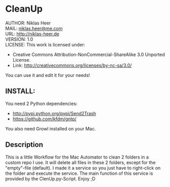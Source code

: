 CleanUp
=======================

AUTHOR: Niklas Heer<br>
MAIL: niklas.heer@me.com<br>
URL: http://niklas-heer.de<br>
VERSION: 1.0<br>
LICENSE: This work is licensed under:<br>
* Creative Commons Attribution-NonCommercial-ShareAlike 3.0 Unported License.
* Link: http://creativecommons.org/licenses/by-nc-sa/3.0/

You can use it and edit it for your needs!

## INSTALL: ##

You need 2 Python dependencies:
* http://pypi.python.org/pypi/Send2Trash
* https://github.com/kfdm/gntp/

You also need Growl installed on your Mac.


## Description ##

This is a little Workflow for the Mac Automator to clean 2 folders in a custom repo I use. It will delete all files in these 2 folders, except for the "empty"-file (default). I made it a service so you just have to right-click on the folder and execute the service. The main function of this service is provided by the ClenUp.py-Script. Enjoy ;D